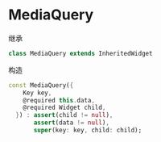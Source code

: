# MediaQuery

继承
``` dart
class MediaQuery extends InheritedWidget
```
构造
``` dart
const MediaQuery({
    Key key,
    @required this.data,
    @required Widget child,
  }) : assert(child != null),
       assert(data != null),
       super(key: key, child: child);
```